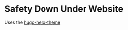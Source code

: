 # Safety Down Under Website

Uses the [hugo-hero-theme](https://themes.gohugo.io/themes/hugo-hero-theme/)
